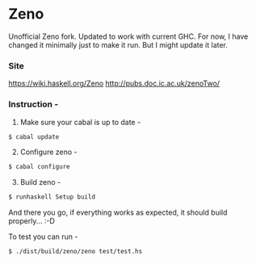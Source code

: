# Zeno
Unofficial Zeno fork. Updated to work with current GHC. For now, I have changed it minimally just to make it run. But I might update it later.

### Site
https://wiki.haskell.org/Zeno
http://pubs.doc.ic.ac.uk/zenoTwo/

### Instruction -
1) Make sure your cabal is up to date -
```sh
$ cabal update
```

2) Configure zeno -
```sh
$ cabal configure
```

3) Build zeno -
```sh
$ runhaskell Setup build
```

And there you go, if everything works as expected, it should build properly... :-D

To test you can run -
```sh
$ ./dist/build/zeno/zeno test/test.hs
```
